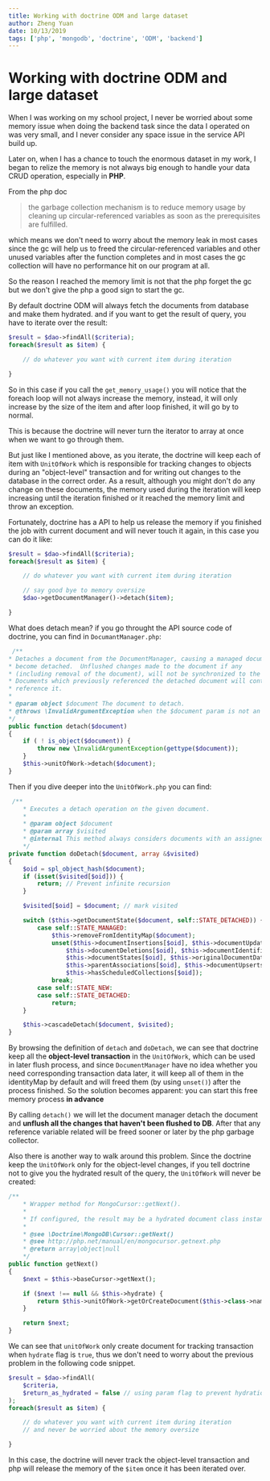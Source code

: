```yaml
---
title: Working with doctrine ODM and large dataset
author: Zheng Yuan
date: 10/13/2019
tags: ['php', 'mongodb', 'doctrine', 'ODM', 'backend']
---
```


Working with doctrine ODM and large dataset
============

When I was working on my school project, I never be worried about some memory issue when doing the backend task since the data I operated on was very small, and I never consider any space issue in the service API build up.

Later on, when I has a chance to touch the enormous dataset in my work, I began to relize the memory is not always big enough to handle your data CRUD operation, especially in **PHP**. 

From the php doc
> the garbage collection mechanism is to reduce memory usage by cleaning up circular-referenced variables as soon as the prerequisites are fulfilled. 

which means we don't need to worry about the memory leak in most cases since the gc will help us to freed the circular-referenced variables and other unused variables after the function completes and in most cases the gc collection will have no performance hit on our program at all.

So the reason I reached the memory limit is not that the php forget the gc but we don't give the php a good sign to start the gc.

By default doctrine ODM will always fetch the documents from database and make them hydrated. and if you want to get the result of query, you have to iterate over the result:

~~~php
$result = $dao->findAll($criteria);
foreach($result as $item) {

    // do whatever you want with current item during iteration

}
~~~

So in this case if you call the `get_memory_usage()` you will notice that the foreach loop will not always increase the memory, instead, it will only increase by the size of the item and after loop finished, it will go by to normal.

This is because the doctrine will never turn the iterator to array at once when we want to go through them. 

But just like I mentioned above, as you iterate, the doctrine will keep each of item with `UnitOfWork` which is responsible for tracking changes to objects during an "object-level" transaction and for writing out changes to the database in the correct order. As a result, although you might don't do any change on these documents, the memory used during the iteration will keep increasing until the iteration finished or it reached the memory limit and throw an exception.

Fortunately, doctrine has a API to help us release the memory if you finished the job with current document and will never touch it again, in this case you can do it like:
~~~php
$result = $dao->findAll($criteria);
foreach($result as $item) {

    // do whatever you want with current item during iteration

    // say good bye to memory oversize
    $dao->getDocumentManager()->detach($item);

}
~~~

What does detach mean? if you go throught the API source code of doctrine, you can find in `DocumantManager.php`:
~~~php
 /**
* Detaches a document from the DocumentManager, causing a managed document to
* become detached.  Unflushed changes made to the document if any
* (including removal of the document), will not be synchronized to the database.
* Documents which previously referenced the detached document will continue to
* reference it.
*
* @param object $document The document to detach.
* @throws \InvalidArgumentException when the $document param is not an object
*/
public function detach($document)
{
    if ( ! is_object($document)) {
        throw new \InvalidArgumentException(gettype($document));
    }
    $this->unitOfWork->detach($document);
}
~~~

Then if you dive deeper into the `UnitOfWork.php` you can find:
~~~php
 /**
    * Executes a detach operation on the given document.
    *
    * @param object $document
    * @param array $visited
    * @internal This method always considers documents with an assigned identifier as DETACHED.
    */
private function doDetach($document, array &$visited)
{
    $oid = spl_object_hash($document);
    if (isset($visited[$oid])) {
        return; // Prevent infinite recursion
    }

    $visited[$oid] = $document; // mark visited

    switch ($this->getDocumentState($document, self::STATE_DETACHED)) {
        case self::STATE_MANAGED:
            $this->removeFromIdentityMap($document);
            unset($this->documentInsertions[$oid], $this->documentUpdates[$oid],
                $this->documentDeletions[$oid], $this->documentIdentifiers[$oid],
                $this->documentStates[$oid], $this->originalDocumentData[$oid],
                $this->parentAssociations[$oid], $this->documentUpserts[$oid],
                $this->hasScheduledCollections[$oid]);
            break;
        case self::STATE_NEW:
        case self::STATE_DETACHED:
            return;
    }

    $this->cascadeDetach($document, $visited);
}
~~~

By browsing the definition of `detach` and `doDetach`, we can see that doctrine keep all the **object-level transaction** in the `UnitOfWork`, which can be used in later flush process, and since `DocumentManager` have no idea whether you need corresponding transaction data later, it will keep all of them in the identityMap by default and will freed them (by using `unset()`) after the process finished. So the solution becomes apparent: you can start this free memory process **in advance**

By calling `detach()` we will let the document manager detach the document and **unflush all the changes that haven't been flushed to DB**. After that any reference variable related will be freed sooner or later by the php garbage collector.

Also there is another way to walk around this problem. Since the doctrine keep the `UnitOfWork` only for the object-level changes, if you tell doctrine not to give you the hydrated result of the query, the `UnitOfWork` will never be created:

~~~php
/**
    * Wrapper method for MongoCursor::getNext().
    *
    * If configured, the result may be a hydrated document class instance.
    *
    * @see \Doctrine\MongoDB\Cursor::getNext()
    * @see http://php.net/manual/en/mongocursor.getnext.php
    * @return array|object|null
    */
public function getNext()
{
    $next = $this->baseCursor->getNext();

    if ($next !== null && $this->hydrate) {
        return $this->unitOfWork->getOrCreateDocument($this->class->name, $next, $this->unitOfWorkHints);
    }

    return $next;
}
~~~

We can see that `unitOfWork` only create document for tracking transaction when `hydrate` flag is `true`, thus we don't need to worry about the previous problem in the following code snippet.

~~~php
$result = $dao->findAll(
    $criteria, 
    $return_as_hydrated = false // using param flag to prevent hydration
);
foreach($result as $item) {

    // do whatever you want with current item during iteration
    // and never be worried about the memory oversize

}
~~~

In this case, the doctrine will never track the object-level transaction and php will release the memory of the `$item` once it has been iterated over. 
